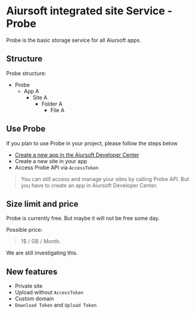 # Aiursoft integrated site Service - Probe

Probe is the basic storage service for all Aiursoft apps.

## Structure

Probe structure:

* Probe
    * App A
        * Site A
            * Folder A
                * File A

## Use Probe

If you plan to use Probe in your project, please follow the steps below

* [Create a new app in the Aiursoft Developer Center](https://developer.aiursoft.com)
* Create a new site in your app
* Access Probe API via `AccessToken`

> You can still access and manage your sites by calling Probe API. But you have to create an app in Aiursoft Developer Center.

## Size limit and price

Probe is currently free. But maybe it will not be free some day.

Possible price:

> 1$ / GB / Month.

We are still investigating this.

## New features

* Private site
* Upload without `AccessToken`
* Custom domain
* `Download Token` and `Upload Token`